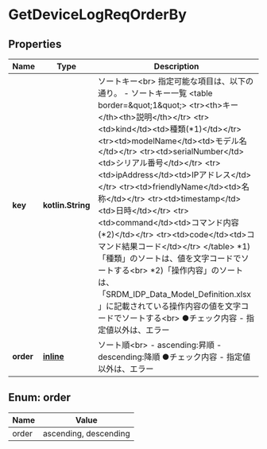 
# GetDeviceLogReqOrderBy

## Properties
Name | Type | Description | Notes
------------ | ------------- | ------------- | -------------
**key** | **kotlin.String** | ソートキー&lt;br&gt; 指定可能な項目は、以下の通り。 - ソートキー一覧   &lt;table border&#x3D;\&quot;1\&quot;&gt;     &lt;tr&gt;&lt;th&gt;キー&lt;/th&gt;&lt;th&gt;説明&lt;/th&gt;&lt;/tr&gt;     &lt;tr&gt;&lt;td&gt;kind&lt;/td&gt;&lt;td&gt;種類(*1)&lt;/td&gt;&lt;/tr&gt;     &lt;tr&gt;&lt;td&gt;modelName&lt;/td&gt;&lt;td&gt;モデル名&lt;/td&gt;&lt;/tr&gt;     &lt;tr&gt;&lt;td&gt;serialNumber&lt;/td&gt;&lt;td&gt;シリアル番号&lt;/td&gt;&lt;/tr&gt;     &lt;tr&gt;&lt;td&gt;ipAddress&lt;/td&gt;&lt;td&gt;IPアドレス&lt;/td&gt;&lt;/tr&gt;     &lt;tr&gt;&lt;td&gt;friendlyName&lt;/td&gt;&lt;td&gt;名称&lt;/td&gt;&lt;/tr&gt;     &lt;tr&gt;&lt;td&gt;timestamp&lt;/td&gt;&lt;td&gt;日時&lt;/td&gt;&lt;/tr&gt;     &lt;tr&gt;&lt;td&gt;command&lt;/td&gt;&lt;td&gt;コマンド内容 (*2)&lt;/td&gt;&lt;/tr&gt;     &lt;tr&gt;&lt;td&gt;code&lt;/td&gt;&lt;td&gt;コマンド結果コード&lt;/td&gt;&lt;/tr&gt;   &lt;/table&gt;  *1)「種類」のソートは、値を文字コードでソートする&lt;br&gt; *2)「操作内容」のソートは、「SRDM_IDP_Data_Model_Definition.xlsx」に記載されている操作内容の値を文字コードでソートする&lt;br&gt; ●チェック内容   - 指定値以外は、エラー | 
**order** | [**inline**](#OrderEnum) | ソート順&lt;br&gt;   - ascending:昇順   - descending:降順  ●チェック内容   - 指定値以外は、エラー | 


<a name="OrderEnum"></a>
## Enum: order
Name | Value
---- | -----
order | ascending, descending



